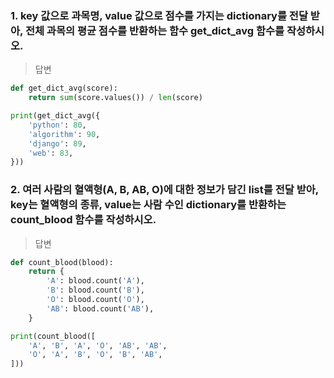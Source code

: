 ### 1. key 값으로 과목명, value 값으로 점수를 가지는 dictionary를 전달 받아, 전체 과목의 평균 점수를 반환하는 함수 get_dict_avg 함수를 작성하시오.

> 답변

```py
def get_dict_avg(score):
    return sum(score.values()) / len(score)

print(get_dict_avg({
    'python': 80,
    'algorithm': 90,
    'django': 89,
    'web': 83,
}))
```

### 2. 여러 사람의 혈액형(A, B, AB, O)에 대한 정보가 담긴 list를 전달 받아, key는 혈액형의 종류, value는 사람 수인 dictionary를 반환하는 count_blood 함수를 작성하시오.

> 답변

```py
def count_blood(blood):
    return {
        'A': blood.count('A'),
        'B': blood.count('B'),
        'O': blood.count('O'),
        'AB': blood.count('AB'),
    }

print(count_blood([
    'A', 'B', 'A', 'O', 'AB', 'AB',
    'O', 'A', 'B', 'O', 'B', 'AB',
]))
```